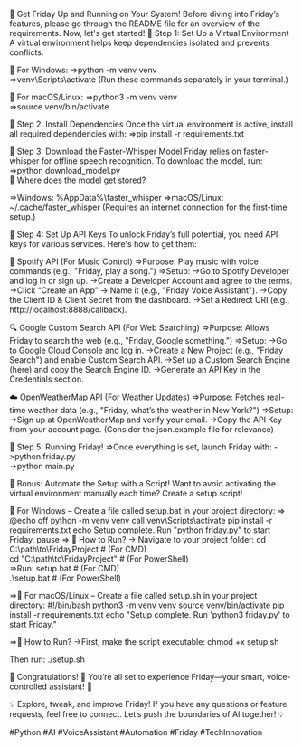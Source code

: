🚀 Get Friday Up and Running on Your System!
Before diving into Friday’s features, please go through the README file for an overview of the requirements. Now, let's get started!
🔹 Step 1: Set Up a Virtual Environment
A virtual environment helps keep dependencies isolated and prevents conflicts.

📌 For Windows:
=>python -m venv venv  
=>venv\Scripts\activate  (Run these commands separately in your terminal.)

📌 For macOS/Linux:
=>python3 -m venv venv  
=>source venv/bin/activate  

🔹 Step 2: Install Dependencies
Once the virtual environment is active, install all required dependencies with:
=>pip install -r requirements.txt  

🔹 Step 3: Download the Faster-Whisper Model
Friday relies on faster-whisper for offline speech recognition. To download the model, run:
=>python download_model.py  
📍 Where does the model get stored?

=>Windows: %AppData%\faster_whisper
=>macOS/Linux: ~/.cache/faster_whisper (Requires an internet connection for the first-time setup.)

🔹 Step 4: Set Up API Keys
To unlock Friday’s full potential, you need API keys for various services. Here's how to get them:

🎵 Spotify API (For Music Control)
=>Purpose: Play music with voice commands (e.g., "Friday, play a song.")
=>Setup:
->Go to Spotify Developer and log in or sign up.
->Create a Developer Account and agree to the terms.
->Click “Create an App” → Name it (e.g., "Friday Voice Assistant").
->Copy the Client ID & Client Secret from the dashboard.
->Set a Redirect URI (e.g., http://localhost:8888/callback).

🔍 Google Custom Search API (For Web Searching)
=>Purpose: Allows Friday to search the web (e.g., "Friday, Google something.")
=>Setup:
->Go to Google Cloud Console and log in.
->Create a New Project (e.g., "Friday Search") and enable Custom Search API.
->Set up a Custom Search Engine (here) and copy the Search Engine ID.
->Generate an API Key in the Credentials section.

☁️ OpenWeatherMap API (For Weather Updates)
=>Purpose: Fetches real-time weather data (e.g., "Friday, what’s the weather in New York?")
=>Setup:
->Sign up at OpenWeatherMap and verify your email.
->Copy the API Key from your account page.
(Consider the json.example file for relevance)

🔹 Step 5: Running Friday!
=>Once everything is set, launch Friday with:
 ->python friday.py  
 ->python main.py  

🔹 Bonus: Automate the Setup with a Script!
Want to avoid activating the virtual environment manually each time? Create a setup script!

📌 For Windows – Create a file called setup.bat in your project directory:
 => @echo off
python -m venv venv
call venv\Scripts\activate
pip install -r requirements.txt
echo Setup complete. Run "python friday.py" to start Friday.
pause
=> 📍 How to Run?
-> Navigate to your project folder:
cd C:\path\to\FridayProject  # (For CMD)  
cd "C:\path\to\FridayProject"  # (For PowerShell)  
=>Run:
setup.bat  # (For CMD)  
.\setup.bat  # (For PowerShell)  

=>📌 For macOS/Linux – Create a file called setup.sh in your project directory:
#!/bin/bash
python3 -m venv venv
source venv/bin/activate
pip install -r requirements.txt
echo "Setup complete. Run 'python3 friday.py' to start Friday."

=>📍 How to Run?
->First, make the script executable:
chmod +x setup.sh  

Then run:
./setup.sh  

🎉 Congratulations! 🎉
You’re all set to experience Friday—your smart, voice-controlled assistant! 🚀

💡 Explore, tweak, and improve Friday! If you have any questions or feature requests, feel free to connect. Let’s push the boundaries of AI together! 💡

#Python #AI #VoiceAssistant #Automation #Friday #TechInnovation





